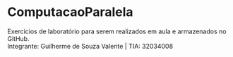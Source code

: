 # ComputacaoParalela
Exercícios de laboratório para serem realizados em aula e armazenados no GitHub. <br />
Integrante: Guilherme de Souza Valente | TIA: 32034008
